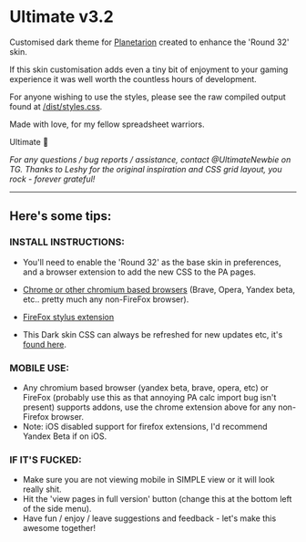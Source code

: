 # Ultimate v3.2

Customised dark theme for [Planetarion](https://planetarion.com) created to enhance the 'Round 32' skin.

If this skin customisation adds even a tiny bit of enjoyment to your gaming experience it was well worth the countless hours of development.

For anyone wishing to use the styles, please see the raw compiled output found at [/dist/styles.css](https://raw.githubusercontent.com/FreshLondon/PA-dark/master/dist/styles.css).


Made with love, for my fellow spreadsheet warriors.

Ultimate :purple_heart:

*For any questions / bug reports / assistance, contact @UltimateNewbie on TG. Thanks to Leshy for the original inspiration and CSS grid layout, you rock - forever grateful!*

---

## Here's some tips:
### INSTALL INSTRUCTIONS:
* You'll need to enable the 'Round 32' as the base skin in preferences, and a browser extension to add the new CSS to the PA pages.
* [Chrome or other chromium based browsers](https://chrome.google.com/webstore/detail/stylus/clngdbkpkpeebahjckkjfobafhncgmne) (Brave, Opera, Yandex beta, etc.. pretty much any non-FireFox browser).
* [FireFox stylus extension](https://addons.mozilla.org/en-US/firefox/addon/styl-us/)

* This Dark skin CSS can always be refreshed for new updates etc, it's [found here](https://raw.githubusercontent.com/FreshLondon/PA-dark/master/dist/styles.css).

###  MOBILE USE:
*  Any chromium based browser (yandex beta, brave, opera, etc) or FireFox (probably use this as that annoying PA calc import bug isn't present) supports addons, use the chrome extension above for any non-Firefox browser.
*  Note: iOS disabled support for firefox extensions, I'd recommend Yandex Beta if on iOS.

###  IF IT'S FUCKED:
*  Make sure you are not viewing mobile in SIMPLE view or it will look really shit.
*  Hit the 'view pages in full version' button (change this at the bottom left of the side menu).
*  Have fun / enjoy / leave suggestions and feedback - let's make this awesome together!